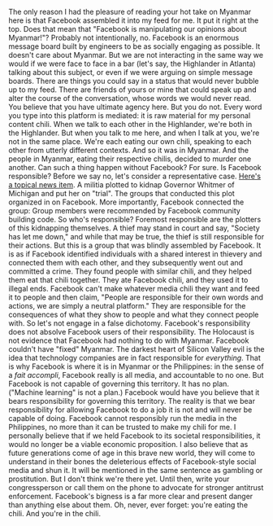 The only reason I had the pleasure of reading your hot take on Myanmar here is that Facebook assembled it into my feed for me. It put it right at the top.
Does that mean that "Facebook is manipulating our opinions about Myanmar!"? Probably not intentionally, no. Facebook is an enormous message board built by engineers to be as socially engaging as possible. It doesn't care about Myanmar.
But we are not interacting in the same way we would if we were face to face in a bar (let's say, the Highlander in Atlanta) talking about this subject, or even if we were arguing on simple message boards. There are things you could say in a status that would never bubble up to my feed. There are friends of yours or mine that could speak up and alter the course of the conversation, whose words we would never read.
You believe that you have ultimate agency here. But you do not. Every word you type into this platform is mediated: it is raw material for my personal content chili. When we talk to each other in the Highlander, we're both in the Highlander. But when you talk to me here, and when I talk at you, we're not in the same place. We're each eating our own chili, speaking to each other from utterly different contexts.
And so it was in Myanmar. And the people in Myanmar, eating their respective chilis, decided to murder one another.
Can such a thing happen without Facebook? For sure. Is Facebook responsible?
Before we say no, let's consider a representative case. [Here's a topical news item](https://techcrunch.com/2020/10/08/gretchen-whitmer-kidnapping-plot-facebook-groups-militias-fbi/).
A militia plotted to kidnap Governor Whitmer of Michigan and put her on "trial". The groups that conducted this plot organized in on Facebook. More importantly, Facebook connected the group: Group members were recommended by Facebook community building code.
So who's responsible?
Foremost responsible are the plotters of this kidnapping themselves. A thief may stand in court and say, "Society has let me down," and while that may be true, the thief is still responsible for their actions.
But this is a group that was blindly assembled by Facebook. It is as if Facebook identified individuals with a shared interest in thievery and connected them with each other, and they subsequently went out and committed a crime. They found people with similar chili, and they helped them eat that chili together. They ate Facebook chili, and they used it to illegal ends.
Facebook can't make whatever media chili they want and feed it to people and then claim, "People are responsible for their own words and actions, we are simply a neutral platform." They are responsible for the consequences of what they show to people and what they connect people with.
So let's not engage in a false dichotomy. Facebook's responsibility does not absolve Facebook users of their responsibility. The Holocaust is not evidence that Facebook had nothing to do with Myanmar. Facebook couldn't have "fixed" Myanmar. The darkest heart of Silicon Valley evil is the idea that technology companies are in fact responsible for *everything*. That is why Facebook is where it is in Myanmar or the Philippines: in the sense of a _fait accompli_, Facebook really is all media, and accountable to no one.
But Facebook is not capable of governing this territory. It has no plan. ("Machine learning" is not a plan.) Facebook would have you believe that it bears responsibility for governing this territory. The reality is that we bear responsibility for allowing Facebook to do a job it is not and will never be capable of doing. Facebook cannot responsibly run the media in the Philippines, no more than it can be trusted to make my chili for me.
I personally believe that if we held Facebook to its societal responsibilities, it would no longer be a viable economic proposition. I also believe that as future generations come of age in this brave new world, they will come to understand in their bones the deleterious effects of Facebook-style social media and shun it. It will be mentioned in the same sentence as gambling or prostitution.
But I don't think we're there yet. Until then, write your congressperson or call them on the phone to advocate for stronger antitrust enforcement. Facebook's bigness is a far more clear and present danger than anything else about them.
Oh, never, ever forget: you're eating the chili. And you're in the chili.
